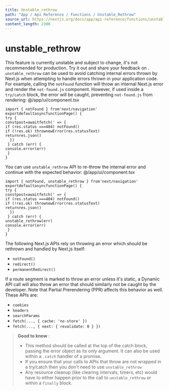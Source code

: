 ```yaml
---
title: Unstable_rethrow
path: "App / Api Reference / Functions / Unstable_Rethrow"
source_url: https://nextjs.org/docs/app/api-reference/functions/unstable_rethrow
content_length: 2300
---
```


# unstable_rethrow
This feature is currently unstable and subject to change, it's not recommended for production. Try it out and share your feedback on .
`unstable_rethrow` can be used to avoid catching internal errors thrown by Next.js when attempting to handle errors thrown in your application code.
For example, calling the `notFound` function will throw an internal Next.js error and render the `not-found.js` component. However, if used inside a `try/catch` block, the error will be caught, preventing `not-found.js` from rendering:
@/app/ui/component.tsx
```
import { notFound } from'next/navigation'
exportdefaultasyncfunctionPage() {
try {
constpost=awaitfetch(' => {
if (res.status ===404) notFound()
if (!res.ok) thrownewError(res.statusText)
returnres.json()
  })
 } catch (err) {
console.error(err)
 }
}
```

You can use `unstable_rethrow` API to re-throw the internal error and continue with the expected behavior:
@/app/ui/component.tsx
```
import { notFound, unstable_rethrow } from'next/navigation'
exportdefaultasyncfunctionPage() {
try {
constpost=awaitfetch(' => {
if (res.status ===404) notFound()
if (!res.ok) thrownewError(res.statusText)
returnres.json()
  })
 } catch (err) {
unstable_rethrow(err)
console.error(err)
 }
}
```

The following Next.js APIs rely on throwing an error which should be rethrown and handled by Next.js itself:
  * `notFound()`
  * `redirect()`
  * `permanentRedirect()`


If a route segment is marked to throw an error unless it's static, a Dynamic API call will also throw an error that should similarly not be caught by the developer. Note that Partial Prerendering (PPR) affects this behavior as well. These APIs are:
  * `cookies`
  * `headers`
  * `searchParams`
  * `fetch(..., { cache: 'no-store' })`
  * `fetch(..., { next: { revalidate: 0 } })`


> **Good to know** :
>   * This method should be called at the top of the catch block, passing the error object as its only argument. It can also be used within a `.catch` handler of a promise.
>   * If you ensure that your calls to APIs that throw are not wrapped in a try/catch then you don't need to use `unstable_rethrow`
>   * Any resource cleanup (like clearing intervals, timers, etc) would have to either happen prior to the call to `unstable_rethrow` or within a `finally` block.
>
